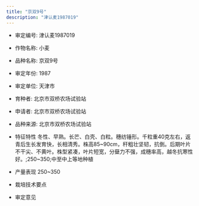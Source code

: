 ```yaml
---
title: "京双9号"
description: "津认麦1987019"
---
```

* 审定编号:  津认麦1987019

*  作物名称:  小麦

*  品种名称:  京双9号

*  审定年份:  1987

*  审定单位:  天津市

* 育种者:  北京市双桥农场试验站

*  申请者:  北京市双桥农场试验站

*  品种来源:  北京市双桥农场试验站

*  特征特性
冬性、早熟。长芒、白壳、白粒。穗纺锤形。千粒重40克左右，返青后生长发育快，长相清秀。株高85~90cm，秆粗壮坚韧，抗倒。后期叶片不干尖、不黄叶。株型紧凑，叶片短宽，分蘖力不强，成穗率高，越冬抗寒性好。;250~350;中至中上等地种植

*  产量表现
250~350

*  栽培技术要点


*  审定意见


